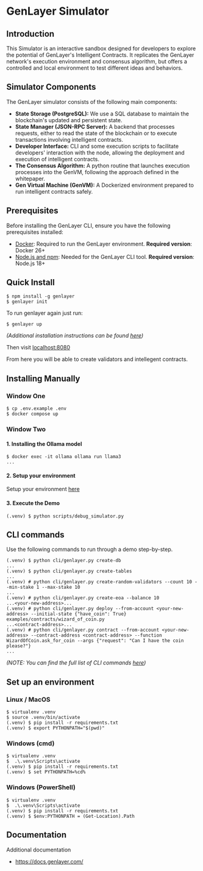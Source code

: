 # GenLayer Simulator

## Introduction

This Simulator is an interactive sandbox designed for developers to explore the potential of GenLayer's Intelligent Contracts. It replicates the GenLayer network's execution environment and consensus algorithm, but offers a controlled and local environment to test different ideas and behaviors.

## Simulator Components

The GenLayer simulator consists of the following main components:

- **State Storage (PostgreSQL):** We use a SQL database to maintain the blockchain's updated and persistent state.
- **State Manager (JSON-RPC Server):** A backend that processes requests, either to read the state of the blockchain or to execute transactions involving intelligent contracts.
- **Developer Interface:** CLI and some execution scripts to facilitate developers' interaction with the node, allowing the deployment and execution of intelligent contracts.
- **The Consensus Algorithm:** A python routine that launches execution processes into the GenVM, following the approach defined in the whitepaper.
- **Gen Virtual Machine (GenVM):** A Dockerized environment prepared to run intelligent contracts safely.

## Prerequisites
Before installing the GenLayer CLI, ensure you have the following prerequisites installed:

- [Docker](https://docs.docker.com/engine/install/): Required to run the GenLayer environment. **Required version**: Docker 26+
- [Node.js and npm](https://docs.npmjs.com/downloading-and-installing-node-js-and-npm/): Needed for the GenLayer CLI tool. **Required version**: Node.js 18+

## Quick Install

```
$ npm install -g genlayer
$ genlayer init
```

To run genlayer again just run:

```
$ genlayer up
```

_(Additional installation instructions can be found [here](https://docs.genlayer.com/simulator/installation))_

Then visit [localhost:8080](http://localhost:8080/)

From here you will be able to create validators and intellegent contracts.

## Installing Manually

### Window One

```
$ cp .env.example .env
$ docker compose up
```

### Window Two

#### 1. Installing the Ollama model

```
$ docker exec -it ollama ollama run llama3
...
```

#### 2. Setup your environment

Setup your environment [here](#set-up-an-environment)

#### 3. Execute the Demo

```
(.venv) $ python scripts/debug_simulator.py
```

## CLI commands

Use the following commands to run through a demo step-by-step.

```
(.venv) $ python cli/genlayer.py create-db
...
(.venv) $ python cli/genlayer.py create-tables
...
(.venv) # python cli/genlayer.py create-random-validators --count 10 --min-stake 1 --max-stake 10
...
(.venv) # python cli/genlayer.py create-eoa --balance 10
...<your-new-address>...
(.venv) # python cli/genlayer.py deploy --from-account <your-new-address> --initial-state {"have_coin": True} examples/contracts/wizard_of_coin.py
...<contract-address>...
(.venv) # python cli/genlayer.py contract --from-account <your-new-address> --contract-address <contract-address> --function WizardOfCoin.ask_for_coin --args {"request": "Can I have the coin please?"}
...
```

_(NOTE: You can find the full list of CLI commands [here](https://github.com/yeagerai/genlayer-simulator/blob/main/cli/genlayer.py))_

<a name="set-up-an-environment"></a>

## Set up an environment

### Linux / MacOS

```
$ virtualenv .venv
$ source .venv/bin/activate
(.venv) $ pip install -r requirements.txt
(.venv) $ export PYTHONPATH="$(pwd)"
```

### Windows (cmd)

```
$ virtualenv .venv
$  .\.venv\Scripts\activate
(.venv) $ pip install -r requirements.txt
(.venv) $ set PYTHONPATH=%cd%
```

### Windows (PowerShell)

```
$ virtualenv .venv
$  .\.venv\Scripts\activate
(.venv) $ pip install -r requirements.txt
(.venv) $ $env:PYTHONPATH = (Get-Location).Path
```

## Documentation

Additional documentation

- https://docs.genlayer.com/
